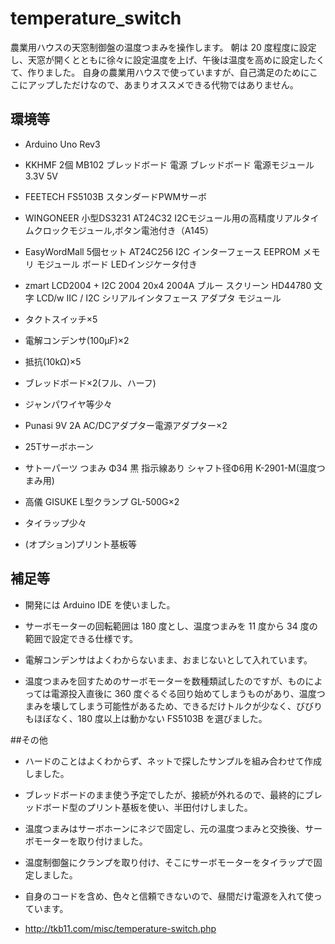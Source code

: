 # temperature_switch

農業用ハウスの天窓制御盤の温度つまみを操作します。
朝は 20 度程度に設定し、天窓が開くとともに徐々に設定温度を上げ、午後は温度を高めに設定したくて、作りました。
自身の農業用ハウスで使っていますが、自己満足のためにここにアップしただけなので、あまりオススメできる代物ではありません。

## 環境等

- Arduino Uno Rev3

- KKHMF 2個 MB102 ブレッドボード 電源 ブレッドボード 電源モジュール 3.3V 5V

- FEETECH FS5103B スタンダードPWMサーボ

- WINGONEER 小型DS3231 AT24C32 I2Cモジュール用の高精度リアルタイムクロックモジュール,ボタン電池付き（A145）

- EasyWordMall 5個セット AT24C256 I2C インターフェース EEPROM メモリ モジュール ボード LEDインジケータ付き

- zmart LCD2004 + I2C 2004 20x4 2004A ブルー スクリーン HD44780 文字 LCD/w IIC / I2C シリアルインタフェース アダプタ モジュール

- タクトスイッチ×5

- 電解コンデンサ(100μF)×2

- 抵抗(10kΩ)×5

- ブレッドボード×2(フル、ハーフ)

- ジャンパワイヤ等少々

- Punasi 9V 2A AC/DCアダプター電源アダプター×2

- 25Tサーボホーン

- サトーパーツ つまみ Φ34 黒 指示線あり シャフト径Φ6用 K-2901-M(温度つまみ用)

- 高儀 GISUKE L型クランプ GL-500G×2

- タイラップ少々

- (オプション)プリント基板等

## 補足等

- 開発には Arduino IDE を使いました。

- サーボモーターの回転範囲は 180 度とし、温度つまみを 11 度から 34 度の範囲で設定できる仕様です。

- 電解コンデンサはよくわからないまま、おまじないとして入れています。

- 温度つまみを回すためのサーボモーターを数種類試したのですが、ものによっては電源投入直後に 360 度ぐるぐる回り始めてしまうものがあり、温度つまみを壊してしまう可能性があるため、できるだけトルクが少なく、びびりもほぼなく、180 度以上は動かない FS5103B を選びました。

##その他

- ハードのことはよくわからず、ネットで探したサンプルを組み合わせて作成しました。

- ブレッドボードのまま使う予定でしたが、接続が外れるので、最終的にブレッドボード型のプリント基板を使い、半田付けしました。

- 温度つまみはサーボホーンにネジで固定し、元の温度つまみと交換後、サーボモーターを取り付けました。

- 温度制御盤にクランプを取り付け、そこにサーボモーターをタイラップで固定しました。

- 自身のコードを含め、色々と信頼できないので、昼間だけ電源を入れて使っています。

- http://tkb11.com/misc/temperature-switch.php
